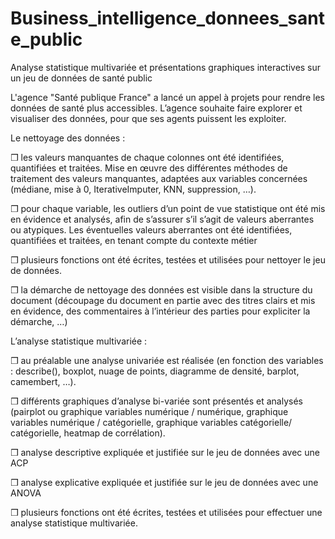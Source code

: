 # Business_intelligence_donnees_sante_public
Analyse statistique multivariée et présentations graphiques interactives sur un jeu de données de santé public

L'agence "Santé publique France" a lancé un appel à projets pour rendre les données de santé plus accessibles. L’agence souhaite faire explorer et visualiser des données, pour que ses agents puissent les exploiter.

Le nettoyage des données :

❒ les valeurs manquantes de chaque colonnes ont été identifiées, quantifiées et traitées. Mise en œuvre des différentes méthodes de traitement des valeurs manquantes, adaptées aux variables concernées (médiane, mise à 0, IterativeImputer, KNN, suppression, …).

❒ pour chaque variable, les outliers d’un point de vue statistique ont été mis en évidence et analysés, afin de s’assurer s’il s’agit de valeurs aberrantes ou atypiques. Les éventuelles valeurs aberrantes ont été identifiées, quantifiées et traitées, en tenant compte du contexte métier

❒ plusieurs fonctions ont été écrites, testées et utilisées pour nettoyer le jeu de données.

❒ la démarche de nettoyage des données est visible dans la structure du document (découpage du document en partie avec des titres clairs et mis en évidence, des commentaires à l’intérieur des parties pour expliciter la démarche, …)

L’analyse statistique multivariée : 

❒ au préalable une analyse univariée est réalisée (en fonction des variables : describe(), boxplot, nuage de points, diagramme de densité, barplot, camembert, …).

❒ différents graphiques d’analyse bi-variée sont présentés et analysés (pairplot ou graphique variables numérique / numérique, graphique variables numérique / catégorielle, graphique variables catégorielle/ catégorielle, heatmap de corrélation).

❒ analyse descriptive expliquée et justifiée sur le jeu de données avec une ACP

❒ analyse explicative expliquée et justifiée sur le jeu de données avec une ANOVA

❒ plusieurs fonctions ont été écrites, testées et utilisées pour effectuer une analyse statistique multivariée.
